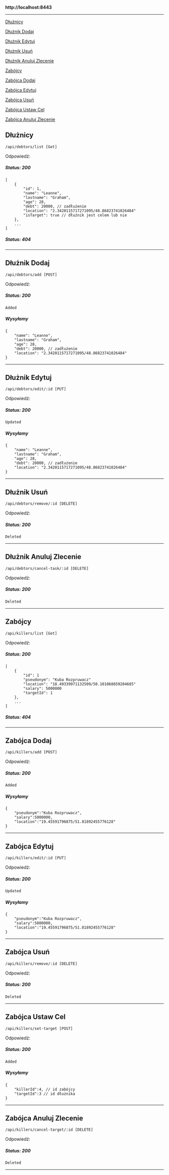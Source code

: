 **http://localhost:8443**
********************************
[Dłużnicy](#dłużnicy)

[Dłużnik Dodaj](#dłużnik-dodaj)

[Dłużnik Edytuj](#dłużnik-edytuj)

[Dłużnik Usuń](#dłużnik-usuń)

[Dłużnik Anuluj Zlecenie](#dłużnik-anuluj-zlecenie)

[Zabójcy](#zabójcy)

[Zabójca Dodaj](#zabójca-dodaj)

[Zabójca Edytuj](#zabójca-edytuj)

[Zabójca Usuń](#zabójca-usuń)

[Zabójca Ustaw Cel](#zabójca-ustaw-cel)

[Zabójca Anuluj Zlecenie](#zabójca-anuluj-zlecenie)


## **Dłużnicy**

`/api/debtors/list [Get]`


Odpowiedź:

##### Status: 200
    [
        {
            "id": 1,
            "name": "Leanne",
            "lastname": "Graham",
            "age": 28,
            "debt": 20000, // zadłużenie
            "location": "2.3420115717271095/48.86823741026484"
            "isTarget": true // dłużnik jest celem lub nie
        },
        ...
    ]
##### Status: 404
*******************************

## **Dłużnik Dodaj**

`/api/debtors/add [POST]`
    
Odpowiedź:

##### Status: 200
    Added

##### Wysyłamy
    {
        "name": "Leanne",
        "lastname": "Graham",
        "age": 28,
        "debt": 20000, // zadłużenie
        "location": "2.3420115717271095/48.86823741026484"
    }
*******************************

## **Dłużnik Edytuj**

`/api/debtors/edit/:id [PUT]`
    
Odpowiedź:

##### Status: 200
    Updated

##### Wysyłamy
    {
        "name": "Leanne",
        "lastname": "Graham",
        "age": 28,
        "debt": 20000, // zadłużenie
        "location": "2.3420115717271095/48.86823741026484"
    }

*******************************

## **Dłużnik Usuń**

`/api/debtors/remove/:id [DELETE]`
    
Odpowiedź:

##### Status: 200
    Deleted

*******************************

## **Dłużnik Anuluj Zlecenie**

`/api/debtors/cancel-task/:id [DELETE]`
    
Odpowiedź:

##### Status: 200
    Deleted

*******************************

## **Zabójcy**

`/api/killers/list [Get]`


Odpowiedź:

##### Status: 200
    [
        {
            "id": 1
            "pseudonym": "Kuba Rozpruwacz"
            "location": "18.49339971132509/50.101068659204685"
            "salary": 5000000
            "targetId": 1
        },
        ...
    ]
##### Status: 404
*******************************
## **Zabójca Dodaj**

`/api/killers/add [POST]`
    
Odpowiedź:

##### Status: 200
    Added

##### Wysyłamy
    {
        "pseudonym":"Kuba Rozpruwacz",
        "salary":5000000,
        "location":"19.45591796875/51.81892455776128"
    }
*******************************
## **Zabójca Edytuj**

`/api/killers/edit/:id [PUT]`
    
Odpowiedź:

##### Status: 200
    Updated

##### Wysyłamy
    {
        "pseudonym":"Kuba Rozpruwacz",
        "salary":5000000,
        "location":"19.45591796875/51.81892455776128"
    }

*******************************
## **Zabójca Usuń**

`/api/killers/remove/:id [DELETE]`
    
Odpowiedź:

##### Status: 200
    Deleted

*******************************
## **Zabójca Ustaw Cel**

`/api/killers/set-target [POST]`
    
Odpowiedź:

##### Status: 200
    Added

##### Wysyłamy
    {
        "killerId":4, // id zabójcy
        "targetId":3 // id dłużnika
    }
*******************************
## **Zabójca Anuluj Zlecenie**

`/api/killers/cancel-target/:id [DELETE]`
    
Odpowiedź:

##### Status: 200
    Deleted

*******************************
